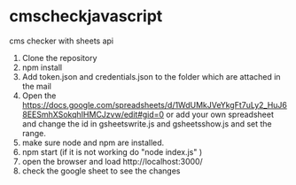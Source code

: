 # cmscheckjavascript
cms checker with sheets api
1. Clone the repository
2. npm install
3. Add token.json and credentials.json to the folder which are attached in the mail
4. Open the https://docs.google.com/spreadsheets/d/1WdUMkJVeYkgFt7uLy2_HuJ68EESmhXSokqhIHMCJzvw/edit#gid=0 or add your own spreadsheet and change the id in gsheetswrite.js
   and gsheetsshow.js and set the range.
5. make sure node and npm are installed.
6. npm start (if it is not working do "node index.js" ) 
7. open the browser and load http://localhost:3000/
8. check the google sheet to see the changes
